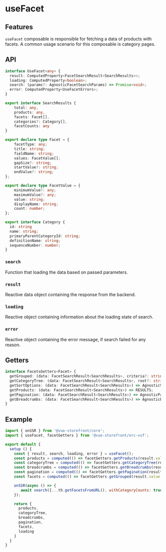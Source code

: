 # useFacet

## Features
`useFacet` composable is responsible for fetching a data of products with facets. A common usage scenario for this composable is category pages.

## API
```typescript
interface UseFacet<any> {
  result: ComputedProperty<FacetSearchResult<SearchResults>>;
  loading: ComputedProperty<boolean>;
  search: (params?: AgnosticFacetSearchParams) => Promise<void>;
  error: ComputedProperty<UseFacetErrors>;
}

export interface SearchResults {
    total: any,
    products: any,
    facets: Facet[],
    categories?: Category[],
    facetCounts: any
}

export declare type Facet = {
    facetType: any;
    title: string;
    fieldName: string;
    values: FacetValue[];
    gapSize?: string;
    startValue?: string;
    endValue?: string;
};

export declare type FacetValue = {
    minimumValue?: any;
    maximumValue?: any;
    value: string;
    displayName: string;
    count: number;
};

export interface Category {
  id: string
  name: string;
  primaryParentCategoryId: string;
  definitionName: string;
  sequenceNumber: number;
}
```

### `search`
Function that loading the data based on passed parameters. 

### `result`
Reactive data object containing the response from the backend.

### `loading`
Reactive object containing information about the loading state of search.

### `error`
Reactive object containing the error message, if search failed for any reason.

## Getters
````typescript
interface FacetsGetters<Facet> {
  getGrouped: (data: FacetSearchResult<SearchResults>, criteria?: string[]) => (AgnosticGroupedFacet & {type: string});
  getCategoryTree: (data: FacetSearchResult<SearchResults>, root?: string = 'Root', level = 3) => AgnosticCategoryTree;
  getSortOptions: (data: FacetSearchResult<SearchResults>) => AgnosticSort;
  getProducts: (data: FacetSearchResult<SearchResults>) => RESULTS;
  getPagination: (data: FacetSearchResult<SearchResults>) => AgnosticPagination;
  getBreadcrumbs: (data: FacetSearchResult<SearchResults>) => AgnosticBreadcrumb[];
}
````
## Example

```javascript
import { onSSR } from '@vue-storefront/core';
import { useFacet, facetGetters } from '@vue-storefront/orc-vsf';

export default {
  setup () {
    const { result, search, loading, error } = useFacet();
    const products = computed(() => facetGetters.getProducts(result.value));
    const categoryTree = computed(() => facetGetters.getCategoryTree(result.value));
    const breadcrumbs = computed(() => facetGetters.getBreadcrumbs(result.value));
    const pagination = computed(() => facetGetters.getPagination(result.value));
    const facets = computed(() => facetGetters.getGrouped(result.value, ['Brand','SeasonWear']));

    onSSR(async () => {
       await search({...th.getFacetsFromURL(), withCategoryCounts: true});
    });

    return {
      products,
      categoryTree,
      breadcrumbs,
      pagination,
      facets,
      loading
    }
  }
}
```